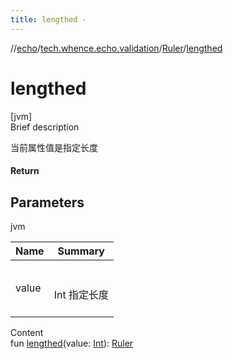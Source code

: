 ```yaml
---
title: lengthed -
---
```

//[echo](../../index.md)/[tech.whence.echo.validation](../index.md)/[Ruler](index.md)/[lengthed](lengthed.md)



# lengthed  
[jvm]  
Brief description  


当前属性值是指定长度



#### Return  






## Parameters  
  
jvm  
  
|  Name|  Summary| 
|---|---|
| value| <br><br>Int 指定长度<br><br>
  
  
Content  
fun [lengthed](lengthed.md)(value: [Int](https://kotlinlang.org/api/latest/jvm/stdlib/kotlin/-int/index.html)): [Ruler](index.md)  



